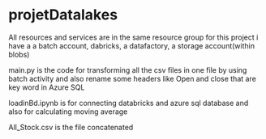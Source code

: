 # projetDatalakes
All resources and services are in the same resource group
for this project i have a a batch account, dabricks, a datafactory, a storage account(within blobs)

main.py is the code for transforming all the csv files in one file by using batch activity and also rename some headers like Open and close that are key word in Azure SQL 

loadinBd.ipynb is for connecting databricks and azure sql database and also for calculating moving average

All_Stock.csv is the file concatenated
